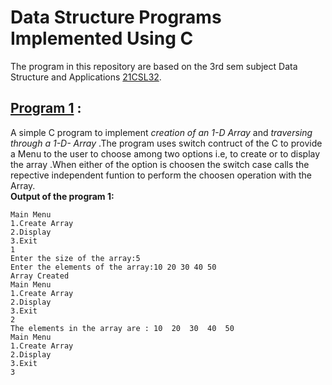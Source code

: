 # Data Structure Programs Implemented Using C

The program in this repository are based on the 3rd sem subject Data Structure and Applications [21CSL32](https://vtu.ac.in/pdf/2021syll/cssyll.pdf).
## [Program 1](arrop.c) : 
A simple C program to implement <i>creation of an 1-D Array </i> and  <i>traversing through a 1-D- Array </i>.The program uses switch
contruct of the C to provide a Menu to the user to choose among two options i.e, to create or to display the array .When either of the 
option is choosen the switch case calls the repective independent funtion to perform the choosen operation with the Array.<br>
<b>Output of the program 1:</b>

    Main Menu
    1.Create Array
    2.Display
    3.Exit
    1
    Enter the size of the array:5
    Enter the elements of the array:10 20 30 40 50
    Array Created
    Main Menu
    1.Create Array
    2.Display
    3.Exit
    2
    The elements in the array are : 10	20	30	40	50	
    Main Menu
    1.Create Array
    2.Display
    3.Exit
    3

